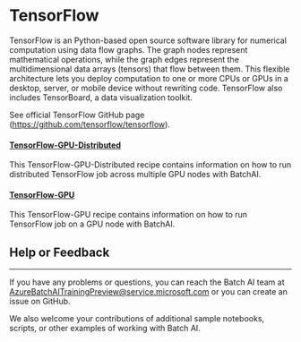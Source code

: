 # TensorFlow

TensorFlow is an Python-based open source software library for numerical computation using data flow graphs. The graph nodes represent mathematical operations, while the graph edges represent the multidimensional data arrays (tensors) that flow between them. This flexible architecture lets you deploy computation to one or more CPUs or GPUs in a desktop, server, or mobile device without rewriting code. TensorFlow also includes TensorBoard, a data visualization toolkit.

See official TensorFlow GitHub page (https://github.com/tensorflow/tensorflow).

#### [TensorFlow-GPU-Distributed](./TensorFlow-GPU-Distributed)
This TensorFlow-GPU-Distributed recipe contains information on how to run distributed TensorFlow job across multiple GPU nodes with BatchAI.

#### [TensorFlow-GPU](./TensorFlow-GPU)
This TensorFlow-GPU recipe contains information on how to run TensorFlow job on a GPU node with BatchAI.


## Help or Feedback
--------------------
If you have any problems or questions, you can reach the Batch AI team at [AzureBatchAITrainingPreview@service.microsoft.com](mailto:AzureBatchAITrainingPreview@service.microsoft.com) or you can create an issue on GitHub.

We also welcome your contributions of additional sample notebooks, scripts, or other examples of working with Batch AI.
